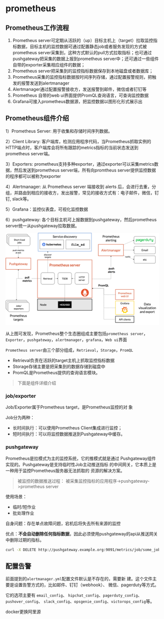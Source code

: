 # prometheus

## Prometheus工作流程
1. Prometheus server可定期从活跃的（up）目标主机上（target）拉取监控指标数据，目标主机的监控数据可通过配置静态job或者服务发现的方式被prometheus server采集到，这种方式默认的pull方式拉取指标；也可通过pushgateway把采集的数据上报到prometheus server中；还可通过一些组件自带的exporter采集相应组件的数据；
2. Prometheus server把采集到的监控指标数据保存到本地磁盘或者数据库；
3. Prometheus采集的监控指标数据按时间序列存储，通过配置报警规则，把触发的报警发送到alertmanager
4. Alertmanager通过配置报警接收方，发送报警到邮件，微信或者钉钉等
5. Prometheus 自带的web ui界面提供PromQL查询语言，可查询监控数据
6. Grafana可接入prometheus数据源，把监控数据以图形化形式展示出

## Prometheus组件介绍

1）Prometheus Server: 用于收集和存储时间序列数据。

2）Client Library: 客户端库，检测应用程序代码，当Prometheus抓取实例的HTTP端点时，客户端库会将所有跟踪的metrics指标的当前状态发送到prometheus server端。

3）Exporters: prometheus支持多种exporter，通过exporter可以采集metrics数据，然后发送到prometheus server端，所有向promtheus server提供监控数据的程序都可以被称为exporter

4）Alertmanager: 从 Prometheus server 端接收到 alerts 后，会进行去重，分组，并路由到相应的接收方，发出报警，常见的接收方式有：电子邮件，微信，钉钉, slack等。

5）Grafana：监控仪表盘，可视化监控数据

6）pushgateway: 各个目标主机可上报数据到pushgateway，然后prometheus server统一从pushgateway拉取数据。


![](./img/architecture.png)


从上图可发现，Prometheus整个生态圈组成主要包括`prometheus server`，`Exporter`，`pushgateway`，`alertmanager`，`grafana`，`Web ui`界面

`Prometheus server`由三个部分组成，`Retrieval`，`Storage`，`PromQL`

- Retrieval负责在活跃的target主机上抓取监控指标数据
- Storage存储主要是把采集到的数据存储到磁盘中
- PromQL是Prometheus提供的查询语言模块。

> 下面是组件详细介绍

### job/exporter

Job/Exporter属于Prometheus target，是Prometheus监控的对
象

Job分为两种：
- 长时间执行：可以使用Prometheus Client集成进行监控；
- 短时间执行：可以将监控数据推送到Pushgateway中缓存。

### pushgateway

Prometheus是拉模式为主的监控系统，它的推模式就是通过
Pushgateway组件实现的。Pushgateway是支持临时性Job主动推送指标
的中间网关，它本质上是一种用于监控Prometheus服务器无法抓取的
资源的解决方案。

> 被监控的数据推送过程：
被采集监控指标的应用程序->pushgateway->prometheus server

使用场景：
- 临时/短作业
- 批处理作业

自身问题：存在单点故障问题，宕机后将失去所有来源的监控

优点：**不会自动删除任何指标数据**，因此必须使用pushgateway的api从推送网关中删除过期的指标。
```bash
curl -X DELETE http://pushgateway.example.org:9091/metrics/job/some_job/instance/some_instance
```


## 配置告警

前面提到的`alertmanager.yml`配置文件默认是不存在的，需要新
建。这个文件主要是设置告警方式的，比如邮件、钉钉（webhook）、
微信、pagerduty等方式。

它的选项主要有 `email_config`、
`hipchat_config`、`pagerduty_config`、`pushover_config`、
`slack_config`、`opsgenie_config`、`victorops_config`等。

docker更换阿里源




